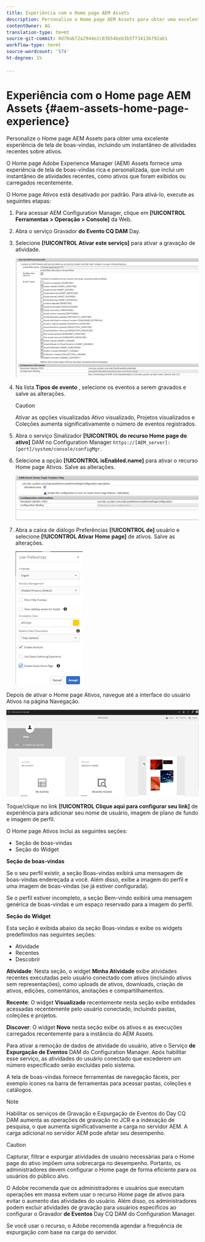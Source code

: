 ```yaml
---
title: Experiência com o Home page AEM Assets
description: Personalize o Home page AEM Assets para obter uma excelente experiência de tela de boas-vindas, incluindo um instantâneo de atividades recentes sobre ativos.
contentOwner: AG
translation-type: tm+mt
source-git-commit: 0d70a672a2944e2c03b54beb3b5f734136792ab1
workflow-type: tm+mt
source-wordcount: '574'
ht-degree: 1%

---
```



# Experiência com o Home page AEM Assets {#aem-assets-home-page-experience}

Personalize o Home page AEM Assets para obter uma excelente experiência de tela de boas-vindas, incluindo um instantâneo de atividades recentes sobre ativos.

O Home page Adobe Experience Manager (AEM) Assets fornece uma experiência de tela de boas-vindas rica e personalizada, que inclui um instantâneo de atividades recentes, como ativos que foram exibidos ou carregados recentemente.

O Home page Ativos está desativado por padrão. Para ativá-lo, execute as seguintes etapas:

1. Para acessar AEM Configuration Manager, clique em **[!UICONTROL Ferramentas > Operação > Console]** da Web.
1. Abra o serviço Gravador **do Evento CQ DAM** Day.
1. Selecione **[!UICONTROL Ativar este serviço]** para ativar a gravação de atividade.

   ![chlimage_1-250](assets/chlimage_1-250.png)

1. Na lista **Tipos de evento** , selecione os eventos a serem gravados e salve as alterações.

   >[!CAUTION]
   >
   >Ativar as opções visualizadas Ativo visualizado, Projetos visualizados e Coleções aumenta significativamente o número de eventos registrados.

1. Abra o serviço Sinalizador **[!UICONTROL do recurso Home page do ativo]** DAM no Configuration Manager `https://[AEM_server]:[port]/system/console/configMgr`.
1. Selecione a opção **[!UICONTROL isEnabled.name]** para ativar o recurso Home page Ativos. Salve as alterações.

   ![chlimage_1-251](assets/chlimage_1-251.png)

1. Abra a caixa de diálogo Preferências **[!UICONTROL de]** usuário e selecione **[!UICONTROL Ativar Home page]** de ativos. Salve as alterações.

   ![user_preferences](assets/user_preferences.png)

Depois de ativar o Home page Ativos, navegue até a interface do usuário Ativos na página Navegação.

![home_page](assets/home_page.png)

Toque/clique no link **[!UICONTROL Clique aqui para configurar seu link]** de experiência para adicionar seu nome de usuário, imagem de plano de fundo e imagem de perfil.

O Home page Ativos inclui as seguintes seções:

* Seção de boas-vindas
* Seção do Widget

**Seção de boas-vindas**

Se o seu perfil existir, a seção Boas-vindas exibirá uma mensagem de boas-vindas endereçada a você. Além disso, exibe a imagem do perfil e uma imagem de boas-vindas (se já estiver configurada).

Se o perfil estiver incompleto, a seção Bem-vindo exibirá uma mensagem genérica de boas-vindas e um espaço reservado para a imagem do perfil.

**Seção do Widget**

Esta seção é exibida abaixo da seção Boas-vindas e exibe os widgets predefinidos nas seguintes seções:

* Atividade
* Recentes
* Descobrir

**Atividade**: Nesta seção, o widget **Minha Atividade** exibe atividades recentes executadas pelo usuário conectado com ativos (incluindo ativos sem representações), como uploads de ativos, downloads, criação de ativos, edições, comentários, anotações e compartilhamentos.

**Recente**: O widget **Visualizado** recentemente nesta seção exibe entidades acessadas recentemente pelo usuário conectado, incluindo pastas, coleções e projetos.

**Discover**: O widget **Novo** nesta seção exibe os ativos e as execuções carregados recentemente para a instância do AEM Assets.

Para ativar a remoção de dados de atividade do usuário, ative o Serviço **de Expurgação de Eventos** DAM do Configuration Manager. Após habilitar esse serviço, as atividades do usuário conectado que excederem um número especificado serão excluídas pelo sistema.

A tela de boas-vindas fornece ferramentas de navegação fáceis, por exemplo ícones na barra de ferramentas para acessar pastas, coleções e catálogos.

>[!NOTE]
>
>Habilitar os serviços de Gravação e Expurgação de Eventos do Day CQ DAM aumenta as operações de gravação no JCR e a indexação de pesquisa, o que aumenta significativamente a carga no servidor AEM. A carga adicional no servidor AEM pode afetar seu desempenho.

>[!CAUTION]
>
>Capturar, filtrar e expurgar atividades de usuário necessárias para o Home page do ativo impõem uma sobrecarga no desempenho. Portanto, os administradores devem configurar o Home page de forma eficiente para os usuários do público alvo.
>
>O Adobe recomenda que os administradores e usuários que executam operações em massa evitem usar o recurso Home page de ativos para evitar o aumento das atividades do usuário. Além disso, os administradores podem excluir atividades de gravação para usuários específicos ao configurar o Gravador **de Eventos** Day CQ DAM do Configuration Manager.
>
>Se você usar o recurso, o Adobe recomenda agendar a frequência de expurgação com base na carga do servidor.

